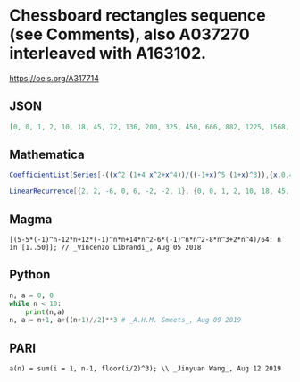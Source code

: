# Chessboard rectangles sequence \(see Comments\), also A037270 interleaved with A163102\.
https://oeis.org/A317714
## JSON
```JSON
[0, 0, 1, 2, 10, 18, 45, 72, 136, 200, 325, 450, 666, 882, 1225, 1568, 2080, 2592, 3321, 4050, 5050, 6050, 7381, 8712, 10440, 12168, 14365, 16562, 19306, 22050, 25425, 28800, 32896, 36992, 41905, 46818, 52650, 58482, 65341, 72200, 80200, 88200, 97461, 106722, 117370]
```
## Mathematica
```Mathematica
CoefficientList[Series[-((x^2 (1+4 x^2+x^4))/((-1+x)^5 (1+x)^3)),{x,0,44}],x]
```
```Mathematica
LinearRecurrence[{2, 2, -6, 0, 6, -2, -2, 1}, {0, 0, 1, 2, 10, 18, 45, 72}, 80] (* _Vincenzo Librandi_, Aug 06 2018 *)
```
## Magma
```Magma
[(5-5*(-1)^n-12*n+12*(-1)^n*n+14*n^2-6*(-1)^n*n^2-8*n^3+2*n^4)/64: n in [1..50]]; // _Vincenzo Librandi_, Aug 05 2018
```
## Python
```Python
n, a = 0, 0
while n < 10:
    print(n,a)
n, a = n+1, a+((n+1)//2)**3 # _A.H.M. Smeets_, Aug 09 2019
```
## PARI
```PARI
a(n) = sum(i = 1, n-1, floor(i/2)^3); \\ _Jinyuan Wang_, Aug 12 2019
```
